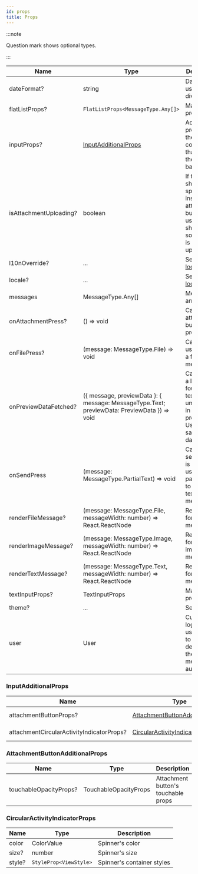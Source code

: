 ```yaml
---
id: props
title: Props
---
```


:::note

Question mark shows optional types.

:::

| Name                   | Type                                                                                        | Description                                                                                           |
| ---------------------- | ------------------------------------------------------------------------------------------- | ----------------------------------------------------------------------------------------------------- |
| dateFormat?            | string                                                                                      | Date format used for dividers                                                                         |
| flatListProps?         | `FlatListProps<MessageType.Any[]>`                                                          | Main flat list props                                                                                  |
| inputProps?            | [InputAdditionalProps](#inputadditionalprops)                                               | Additional props for the components that are on the bottom bar                                        |
| isAttachmentUploading? | boolean                                                                                     | If true, shows spinner instead of attachment button, useful to show while something is being uploaded |
| l10nOverride?          | ...                                                                                         | See [localization](localization)                                                                      |
| locale?                | ...                                                                                         | See [localization](localization)                                                                      |
| messages               | MessageType.Any[]                                                                           | Messages array                                                                                        |
| onAttachmentPress?     | () => void                                                                                  | Called when attachment button is pressed                                                              |
| onFilePress?           | (message: MessageType.File) => void                                                         | Called when user taps on a file message                                                               |
| onPreviewDataFetched?  | ({ message, previewData }: { message: MessageType.Text; previewData: PreviewData }) => void | Called when a link that is found in the text is unwrapped in a rich preview. Use it to save the data. |
| onSendPress            | (message: MessageType.PartialText) => void                                                  | Called when send button is pressed, use `message` parameter to create a text message                  |
| renderFileMessage?     | (message: MessageType.File, messageWidth: number) => React.ReactNode                        | Render prop for the file message                                                                      |
| renderImageMessage?    | (message: MessageType.Image, messageWidth: number) => React.ReactNode                       | Render prop for the image message                                                                     |
| renderTextMessage?     | (message: MessageType.Text, messageWidth: number) => React.ReactNode                        | Render prop for the text message                                                                      |
| textInputProps?        | TextInputProps                                                                              | Main input props                                                                                      |
| theme?                 | ...                                                                                         | See [themes](themes)                                                                                  |
| user                   | User                                                                                        | Current logged in user, used to determine the message author                                          |

### InputAdditionalProps

| Name                                      | Type                                                                | Description                                 |
| ----------------------------------------- | ------------------------------------------------------------------- | ------------------------------------------- |
| attachmentButtonProps?                    | [AttachmentButtonAdditionalProps](#attachmentbuttonadditionalprops) | Additional props for the attachment button  |
| attachmentCircularActivityIndicatorProps? | [CircularActivityIndicatorProps](#circularactivityindicatorprops)   | Spinner props (see `isAttachmentUploading`) |

### AttachmentButtonAdditionalProps

| Name                   | Type                  | Description                         |
| ---------------------- | --------------------- | ----------------------------------- |
| touchableOpacityProps? | TouchableOpacityProps | Attachment button's touchable props |

### CircularActivityIndicatorProps

| Name   | Type                   | Description                |
| ------ | ---------------------- | -------------------------- |
| color  | ColorValue             | Spinner's color            |
| size?  | number                 | Spinner's size             |
| style? | `StyleProp<ViewStyle>` | Spinner's container styles |
